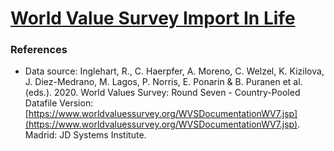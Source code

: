 # [World Value Survey Import In Life](https://zhenmao.github.io/world-value-survey-import-in-life/)

### References

- Data source: Inglehart, R., C. Haerpfer, A. Moreno, C. Welzel, K.
  Kizilova, J. Diez-Medrano, M. Lagos, P. Norris, E. Ponarin & B. Puranen
  et al. (eds.). 2020. World Values Survey: Round Seven - Country-Pooled
  Datafile Version:
  [https://www.worldvaluessurvey.org/WVSDocumentationWV7.jsp](https://www.worldvaluessurvey.org/WVSDocumentationWV7.jsp). Madrid: JD Systems Institute.

